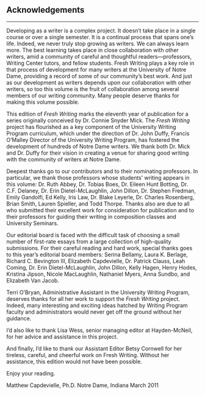 ## Acknowledgements
----------
Developing as a writer is a complex project. It doesn’t take place in a single course or over a single semester. It is a continual process that spans one’s life. Indeed, we never truly stop growing as writers. We can always learn more. The best learning takes place in close collaboration with other writers, amid a community of careful and thoughtful readers—professors, Writing Center tutors, and fellow students. Fresh Writing plays a key role in that process of development for many writers at the University of Notre Dame, providing a record of some of our community’s best work. And just as our development as writers depends upon our collaboration with other writers, so too this volume is the fruit of collaboration among several members of our writing community. Many people deserve thanks for making this volume possible.

This edition of *Fresh Writing* marks the eleventh year of publication for a series originally conceived by Dr. Connie Snyder Mick. The *Fresh Writing* project has flourished as a key component of the University Writing Program curriculum, which under the direction of Dr. John Duffy, Francis O’Malley Director of the University Writing Program, has fostered the development of hundreds of Notre Dame writers. We thank both Dr. Mick and Dr. Duffy for their vision in creating a venue for sharing good writing with the community of writers at Notre Dame.

Deepest thanks go to our contributors and to their nominating professors. In particular, we thank those professors whose students’ writing appears in this volume: Dr. Ruth Abbey, Dr. Tobias Boes, Dr. Eileen Hunt Botting, Dr. C.F. Delaney, Dr. Erin Dietel-McLaughlin, John Dillon, Dr. Stephen Fredman, Emily Gandolfi, Ed Kelly, Iris Law, Dr. Blake Leyerle, Dr. Charles Rosenberg, Brian Smith, Lauren Spieller, and Todd Thorpe. Thanks also are due to all who submitted their excellent work for consideration for publication and to their professors for guiding their writing in composition classes and University Seminars.

Our editorial board is faced with the difficult task of choosing a small number of first-rate essays from a large collection of high-quality submissions. For their careful reading and hard work, special thanks goes to this year’s editorial board members: Serina Bellamy, Laura K. Berlage, Richard C. Bevington III, Elizabeth Capdevielle, Dr. Patrick Clauss, Leah Coming, Dr. Erin Dietel-McLaughlin, John Dillon, Kelly Hagen, Henry Hodes, Kristina Jipson, Nicole MacLaughlin, Nathaniel Myers, Anna Sundbo, and Elizabeth Van Jacob.

Terri O’Bryan, Administrative Assistant in the University Writing Program, deserves thanks for all her work to support the *Fresh Writing* project. Indeed, many interesting and exciting ideas hatched by Writing Program faculty and administrators would never get off the ground without her guidance.

I’d also like to thank Lisa Wess, senior managing editor at Hayden-McNeil, for her advice and assistance in this project.

And finally, I’d like to thank our Assistant Editor Betsy Cornwell for her tireless, careful, and cheerful work on Fresh Writing. Without her assistance, this edition would not have been possible.

Enjoy your reading.

Matthew Capdevielle, Ph.D.
Notre Dame, Indiana
March 2011
